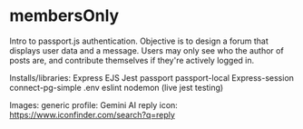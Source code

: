 # membersOnly
Intro to passport.js authentication. Objective is to design a forum that displays user data and a message. Users may only see who the author of posts are, and contribute themselves if they're actively logged in. 


Installs/libraries:
    Express
    EJS
    Jest
    passport 
    passport-local
    Express-session
    connect-pg-simple
    .env
    eslint
    nodemon (live jest testing)

Images:
    generic profile: Gemini AI
    reply icon: https://www.iconfinder.com/search?q=reply